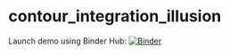 # contour_integration_illusion

Launch demo using Binder Hub: [![Binder](https://mybinder.org/badge_logo.svg)](https://mybinder.org/v2/gh/gehring/contour_integration_illusion/master)

